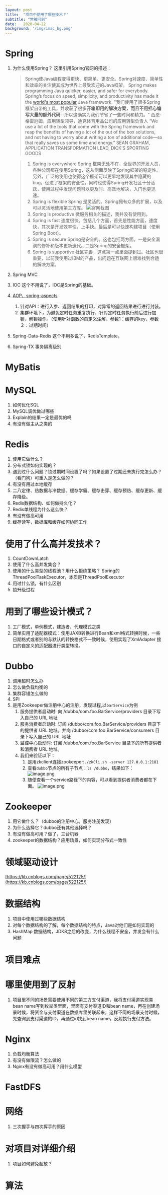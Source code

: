 ```yaml
---
layout: post
title:  "项目中使用了哪些技术？"
subtitle: "常被问到"
date:   2020-04-22
background: '/img/imac_bg.png'
---
```

# Spring
1. 为什么使用Spring？
    这里引用Spring官网的描述：
    > Spring使Java编程变得更快、更简单、更安全。Spring对速度、简单性和效率的关注使其成为世界上最受欢迎的Java框架。
    > Spring makes programming Java quicker, easier, and safer for everybody. Spring’s focus on speed, simplicity, and productivity has made it the [world's most popular](https://snyk.io/blog/jvm-ecosystem-report-2018-platform-application/) Java framework.
    > "我们使用了很多Spring框架自带的工具，并收获了很多**开箱即用的解决方案，而且不用担心编写大量的额外代码**--所以这确实为我们节省了一些时间和精力。"
    > 西恩-格雷厄姆，应用转型领导，迪克体育用品公司的应用转型负责人
    > “We use a lot of the tools that come with the Spring framework and reap the benefits of having a lot of the out of the box solutions, and not having to worry about writing a ton of additional code—so that really saves us some time and energy.”
    >SEAN GRAHAM, APPLICATION TRANSFORMATION LEAD, DICK’S SPORTING GOODS

    > 1. Spring is everywhere
    >     Spring 框架无处不在，全世界的开发人员，各种公司都在使用Spring，这从侧面反映了Spring框架的稳定性。另外，广泛的使用也使得这个框架可以更早地发现其中隐藏的bug，促进了框架的安全性。同时也使得Spring开发社区十分活跃，使用过程中发现问题可以更及时、高效地解决，入门也更迅速。
    > 2. Spring is flexible
    >     Spring 是灵活的。Spring拥有众多的扩展，以及可以灵活地使用第三方库。
![官网截图](https://upload-images.jianshu.io/upload_images/13572633-692d7b9175682fb2.png?imageMogr2/auto-orient/strip%7CimageView2/2/w/1240)
    > 3. Spring is productive
    >    微服务相关的描述，我并没有使用到。
    > 4. Spring is fast
    >    速度很快。包括几个方面，首先是性能方面，速度快，其次是开发效率快，上手快。最后是可以快速构建项目（使用Spring Boot）。
    > 5. Spring is secure
    >    Spring是安全的。这也包括两方面。一是安全漏洞的修补和版本更新迭代。二是Spring的安全框架。
    > 6. Spring is supportive
    >    社区完善，这点第一点里面提到过。社区也很重要，以前我使用过IBM的产品，出问题在互联网上很难找到合适的解决方案。
2. Spring MVC
3. IOC
    这个不用说了，IOC是Spring的基础。
4. [AOP、spring-aspects](https://docs.spring.io/spring/docs/4.1.2.RELEASE/spring-framework-reference/html/aop.html#aop-introduction)
    1. 针对API：进行入参、返回结果的打印，对异常的返回结果进行进行封装。
    2. 集群环境下，为避免定时任务重复执行，针对定时任务执行前后进行加锁，解锁操作。（使用针对函数的自定义注解，参数1：缓存的key，参数２：过期时间）
5. Spring-Data-Redis
    这个不用多说了，RedisTemplate。
6. Spring-TX
    事务隔离级别
# MyBatis

# MySQL
1. 如何优化SQL
2. MySQL调优做过哪些
3. Explain的结果一定是最优的吗
4. 有没有做主从之类的

# Redis
1. 使用它做什么？
2. 分布式锁如何实现的？
3. 遇到过什么问题？锁过期时间设置了吗？如果设置了过期还未执行完怎么办？（看门狗）可重入是怎么做的？
4. 有没有用过本地缓存
5. 二八定律、热数据与冷数据、缓存学霸、缓存击穿、缓存预热、缓存更新、缓存降级。
6. Redis数据结构、如何做持久化？
7. Redis单线程为什么这么快？
8. 有没有做高可用
9. 缓存读写，数据库和缓存如何协同工作

# 使用了什么高并发技术？
1. CountDownLatch
2. 使用了什么高并发集合？
3. 使用的什么类型的线程池？用什么拒绝策略？
    Spring的ThreadPoolTaskExecutor，本质是ThreadPoolExecutor
4. 用过什么锁，有什么区别
5. 锁升级过程
# 用到了哪些设计模式？
1. 工厂模式，单例模式，建造者，代理模式之类
2. 简单实用了适配器模式：使用JAXB转换进行Bean和xml格式转换时候，一些日期格式或者别的与默认的转换格式不一致时候，使用实现了XmlAdapter 接口的自定义的适配器进行类型转换。
# Dubbo
1. 调用超时怎么办
2. 怎么做负载均衡的
3. 集群容错怎么做的
4. SPI
5. 是用Zookeeper做注册中心的注册，发现过程,以`barService`为例
    1. 服务提供者启动时: 向 /dubbo/com.foo.BarService/providers 目录下写入自己的 URL 地址
    2.  服务消费者启动时: 订阅 /dubbo/com.foo.BarService/providers 目录下的提供者 URL 地址。并向 /dubbo/com.foo.BarService/consumers 目录下写入自己的 URL 地址
    3. 监控中心启动时: 订阅 /dubbo/com.foo.BarService 目录下的所有提供者和消费者 URL 地址。
    4. 我们来验证以下：
        1. 是用zkclient连接zookeeper:`./zkCli.sh -server 127.0.0.1:2181`
        2. 查看`dubbo`节点的所有子节点：`ls /dubbo`，结果如下：  
      ![image.png](https://upload-images.jianshu.io/upload_images/13572633-d1b4e93f7225b6ee.png?imageMogr2/auto-orient/strip%7CimageView2/2/w/1240)
        3. 随便查看一个service路径下的内容，可以看到提供者消费者都在下面。
![image.png](https://upload-images.jianshu.io/upload_images/13572633-56fbeb787177f0c4.png?imageMogr2/auto-orient/strip%7CimageView2/2/w/1240)


# Zookeeper
1. 用它做什么？（dubbo的注册中心，服务注册发现）
2. 为什么选择它？dubbo还有其他选择吗？
3. 有没有做高可用？做了，三台机器
4. zookeeper的数据结构？应用场景，如何实现分布式一致性


# 领域驱动设计
[https://kb.cnblogs.com/page/522125/](https://kb.cnblogs.com/page/522125/)

# 数据结构
1. 项目中使用过哪些数据结构
2. 对每个数据结构的了解，每个数据结构的特点，Java对他们是如何实现的
3. HashMap 数据结构，JDK8之后的改变，为什么线程不安全，并发会有什么问题
# 项目难点

# 哪里使用到了反射
1. 项目里不同的场景需要使用不同的第三方支付渠道，我将支付渠道实现类bean name写到枚举类里面，里面有支付渠道ID和bean name，再在创建场景时候，将资金与支付渠道在数据库里关联起来，这样不同的场景支付时候，先查询到支付渠道的ID，再通过id找到bean name，反射执行支付方法。

# Nginx
1. 负载均衡算法
2. 有没有做限流？怎么做的
3. Nginx有没有做高可用？用什么模型
# FastDFS

# 网络
1. 三次握手与四次挥手的原因

# 对项目对详细介绍
1. 项目如何避免超放？

# 算法
